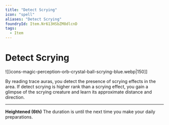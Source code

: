 ```yaml
---
title: "Detect Scrying"
icon: "spell"
aliases: "Detect Scrying"
foundryId: Item.Nr613HSbZM8dlcnD
tags:
  - Item
---
```


# Detect Scrying
![[icons-magic-perception-orb-crystal-ball-scrying-blue.webp|150]]

By reading trace auras, you detect the presence of scrying effects in the area. If detect scrying is higher rank than a scrying effect, you gain a glimpse of the scrying creature and learn its approximate distance and direction.

* * *

**Heightened (6th)** The duration is until the next time you make your daily preparations.
